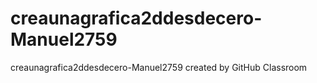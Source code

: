 # creaunagrafica2ddesdecero-Manuel2759
creaunagrafica2ddesdecero-Manuel2759 created by GitHub Classroom
